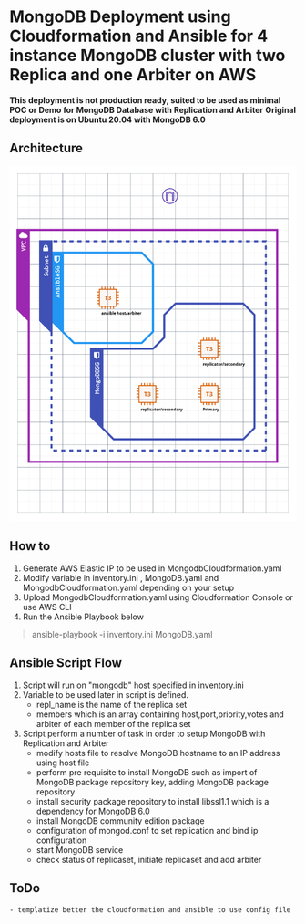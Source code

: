 
# MongoDB Deployment using Cloudformation and Ansible for 4 instance MongoDB cluster with two Replica and one Arbiter on AWS 

**This deployment is not production ready, suited to be used as minimal POC or Demo for MongoDB Database with Replication and Arbiter**
**Original deployment is on Ubuntu 20.04 with MongoDB 6.0**

## Architecture

![alt text](https://github.com/achilleus82/TMDemo/blob/main/MongoDB.png?raw=true)

## How to

1. Generate AWS Elastic IP to be used in MongodbCloudformation.yaml
2. Modify variable in inventory.ini , MongoDB.yaml and MongodbCloudformation.yaml depending on your setup 
3. Upload MongodbCloudformation.yaml using Cloudformation Console or use AWS CLI
4. Run the Ansible Playbook below

> ansible-playbook -i inventory.ini MongoDB.yaml


## Ansible Script Flow

1. Script will run on "mongodb" host specified in inventory.ini
2. Variable to be used later in script is defined. 
     - repl_name is the name of the replica set
     - members which is an array containing host,port,priority,votes and arbiter of each member of the replica set
3. Script perform a number of task in order to setup MongoDB with Replication and Arbiter
     - modify hosts file to resolve MongoDB hostname to an IP address using host file
     - perform pre requisite to install MongoDB such as import of MongoDB package repository key, adding MongoDB package repository
     - install security package repository to install libssl1.1 which is a dependency for MongoDB 6.0
     - install MongoDB community edition package
     - configuration of mongod.conf to set replication and bind ip configuration
     - start MongoDB service
     - check status of replicaset, initiate replicaset and add arbiter 

## ToDo 
    - templatize better the cloudformation and ansible to use config file


